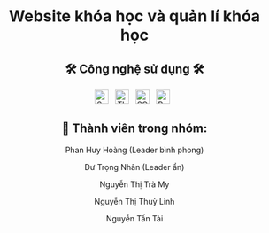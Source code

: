 <h1 align="center">Website khóa học và quản lí khóa học</h1>
<h2 align="center">🛠 Công nghệ sử dụng 🛠</h2>
<div align="center"><span><img src="https://img.shields.io/badge/Spring Boot-282C34?logo=springboot&logoColor=6DB33F" alt="Spring Boot logo" title="Spring Boot" height="25" /></span>
&nbsp;
<span><img src="https://img.shields.io/badge/Thymeleaf-282C34?logo=thymeleaf&logoColor=005F0F" alt="Thymleaf logo" title="Thymleaf" height="25" /></span>
&nbsp;
<span><img src="https://img.shields.io/badge/SQL Server-282C34?logo=microsoftsqlserver&logoColor=CC2927" alt="SQL Server logo" title="SQL Server" height="25" /></span>
&nbsp;
<span><img src="https://img.shields.io/badge/Bootstrap-282C34?logo=bootstrap&logoColor=#7952B3" alt="Bootstrap logo" title="Bootstrap" height="25" /></span>
&nbsp;
</div>
<h2 align="center">🌱 Thành viên trong nhóm:</h2>
<div align="center"><p>Phan Huy Hoàng (Leader bình phong)</p> 
<p>Dư Trọng Nhân (Leader ẩn)</p> 
<p>Nguyễn Thị Trà My</p>
<p>Nguyễn Thị Thuỳ Linh</p>
<p>Nguyễn Tấn Tài</p>
</div>
